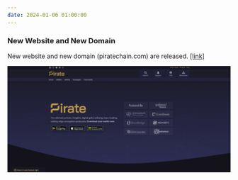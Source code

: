 ```yaml
---
date: 2024-01-06 01:00:00
---
```


### New Website and New Domain

New website and new domain (piratechain.com) are released. [[link]](https://twitter.com/PirateChain/status/1743685765681254500)

[![New Website Domain](assets/img/posts/New-Website-Domain.png)](assets/img/posts/New-Website-Domain.png)
